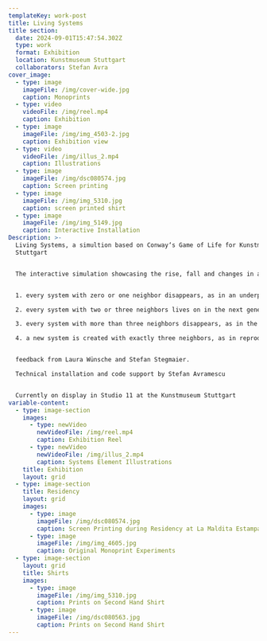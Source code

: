 ```yaml
---
templateKey: work-post
title: Living Systems
title section:
  date: 2024-09-01T15:47:54.302Z
  type: work
  format: Exhibition
  location: Kunstmuseum Stuttgart
  collaborators: Stefan Avra
cover_image:
  - type: image
    imageFile: /img/cover-wide.jpg
    caption: Monoprints
  - type: video
    videoFile: /img/reel.mp4
    caption: Exhibition
  - type: image
    imageFile: /img/img_4503-2.jpg
    caption: Exhibition view
  - type: video
    videoFile: /img/illus_2.mp4
    caption: Illustrations
  - type: image
    imageFile: /img/dsc080574.jpg
    caption: Screen printing
  - type: image
    imageFile: /img/img_5310.jpg
    caption: screen printed shirt
  - type: image
    imageFile: /img/img_5149.jpg
    caption: Interactive Installation
Description: >-
  Living Systems, a simultion based on Conway‘s Game of Life for Kunstmuseum
  Stuttgart 


  The interactive simulation showcasing the rise, fall and changes in a society of living organisms is based on a few simple rules that lead to stable, instable and the emergence of various semistable patterns: still lives, oscillators and spaceships, which themselves can be used to simulate for example the simulation itself 🤯


  1. every system with zero or one neighbor disappears, as in an underpopulation.

  2. every system with two or three neighbors lives on in the next generation.

  3. every system with more than three neighbors disappears, as in the case of overpopulation.

  4. a new system is created with exactly three neighbors, as in reproduction.


  feedback from Laura Wünsche and Stefan Stegmaier.

  Technical installation and code support by Stefan Avramescu  


  Currently on display in Studio 11 at the Kunstmuseum Stuttgart
variable-content:
  - type: image-section
    images:
      - type: newVideo
        newVideoFile: /img/reel.mp4
        caption: Exhibition Reel
      - type: newVideo
        newVideoFile: /img/illus_2.mp4
        caption: Systems Element Illustrations
    title: Exhibition
    layout: grid
  - type: image-section
    title: Residency
    layout: grid
    images:
      - type: image
        imageFile: /img/dsc080574.jpg
        caption: Screen Printing during Residency at La Maldita Estampa, Barcelona
      - type: image
        imageFile: /img/img_4605.jpg
        caption: Original Monoprint Experiments
  - type: image-section
    layout: grid
    title: Shirts
    images:
      - type: image
        imageFile: /img/img_5310.jpg
        caption: Prints on Second Hand Shirt
      - type: image
        imageFile: /img/dsc080563.jpg
        caption: Prints on Second Hand Shirt
---
```

